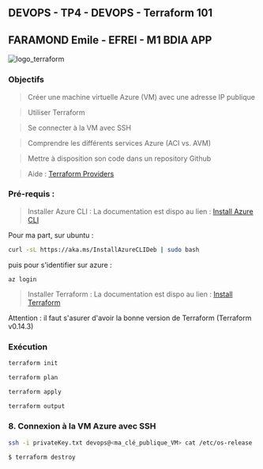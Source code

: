 ## DEVOPS - TP4 - DEVOPS  - Terraform 101
## FARAMOND Emile - EFREI - M1 BDIA APP


![logo_terraform](https://img-0.journaldunet.com/5dyx1x7c8hipe3JS92vWnli_LIc=/1500x/smart/f628d3865a7f4ba4ab1f125beba18a58/ccmcms-jdn/19946149.jpg)

### Objectifs  

> Créer une machine virtuelle Azure (VM) avec une adresse IP publique

> Utiliser Terraform  

> Se connecter à la VM avec SSH  

> Comprendre les différents services Azure (ACI vs. AVM)  

> Mettre à disposition son code dans un repository Github

>   Aide :  [Terraform Providers](https://registry.terraform.io/providers/hashicorp/azurerm/latest/docs/guides/azure_cli#loggin )

### Pré-requis : 
> Installer Azure CLI : La documentation est dispo au lien : [Install Azure CLI](https://docs.microsoft.com/fr-fr/cli/azure/install-azure-cli-linux?pivots=apt)

Pour ma part, sur ubuntu : 
```bash
curl -sL https://aka.ms/InstallAzureCLIDeb | sudo bash
```
puis pour s'identifier sur azure :
```
az login
```
> Installer Terraform : La documentation est dispo au lien : [Install Terraform](https://learn.hashicorp.com/tutorials/terraform/install-cli)

Attention : il faut s'asurer d'avoir la bonne version de Terraform (Terraform v0.14.3)


### Exécution

````bash
terraform init 
````

````bash
terraform plan 
````

````bash
terraform apply
````
````bash
terraform output
````


### 8. Connexion à la VM Azure avec SSH

````bash
ssh -i privateKey.txt devops@<ma_clé_publique_VM> cat /etc/os-release
````

````bash
$ terraform destroy
````